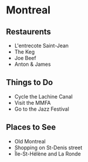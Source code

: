 # Montreal

## Restaurents

- L'entrecote Saint-Jean
- The Keg
- Joe Beef
- Anton & James

## Things to Do

- Cycle the Lachine Canal
- Visit the MMFA
- Go to the Jazz Festival

## Places to See

- Old Montreal
- Shopping on St-Denis street
- Île-St-Hélène and La Ronde
